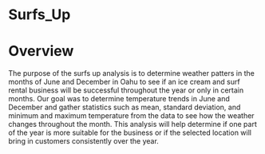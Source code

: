 # Surfs_Up
# Overview
The purpose of the surfs up analysis is to determine weather patters in the months of June and December in Oahu to see if an ice cream and surf rental business will be successful throughout the year or only in certain months. Our goal was to determine temperature trends in June and December and gather statistics such as mean, standard deviation, and minimum and maximum temperature from the data to see how the weather changes throughout the month. This analysis will help determine if one part of the year is more suitable for the business or if the selected location will bring in customers consistently over the year. 
